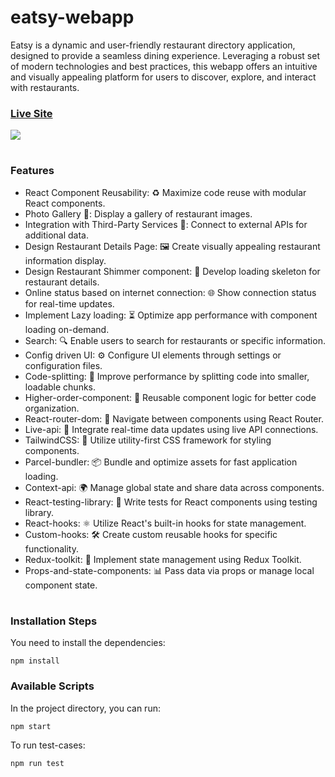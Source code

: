 # eatsy-webapp
Eatsy is a dynamic and user-friendly restaurant directory application, designed to provide a seamless dining experience. Leveraging a robust set of modern technologies and best practices, 
this webapp offers an intuitive and visually appealing platform for users to discover, explore, and interact with restaurants.

### [Live Site](https://eatsy-webapp.vercel.app/)

<img src="https://github.com/SaketKothari/eatsy-webapp/assets/81709725/0e15e579-5eef-468f-800b-8ad6cbfa956a" />


#

### Features

- React Component Reusability: ♻️ Maximize code reuse with modular React components.
- Photo Gallery 📸: Display a gallery of restaurant images.
- Integration with Third-Party Services 🚀: Connect to external APIs for additional data.
- Design Restaurant Details Page: 🖼️ Create visually appealing restaurant information display.
- Design Restaurant Shimmer component: 🌟 Develop loading skeleton for restaurant details.
- Online status based on internet connection: 🌐 Show connection status for real-time updates.
- Implement Lazy loading: ⏳ Optimize app performance with component loading on-demand.
- Search: 🔍 Enable users to search for restaurants or specific information.
- Config driven UI: ⚙️ Configure UI elements through settings or configuration files.
- Code-splitting: 🧩 Improve performance by splitting code into smaller, loadable chunks.
- Higher-order-component: 🔄 Reusable component logic for better code organization.
- React-router-dom: 🚀 Navigate between components using React Router.
- Live-api: 📡 Integrate real-time data updates using live API connections.
- TailwindCSS: 🎨 Utilize utility-first CSS framework for styling components.
- Parcel-bundler: 📦 Bundle and optimize assets for fast application loading.
- Context-api: 🌍 Manage global state and share data across components.
- React-testing-library: 🧪 Write tests for React components using testing library.
- React-hooks: ⚛️ Utilize React's built-in hooks for state management.
- Custom-hooks: 🛠️ Create custom reusable hooks for specific functionality.
- Redux-toolkit: 🧰 Implement state management using Redux Toolkit.
- Props-and-state-components: 📊 Pass data via props or manage local component state.

#

### Installation Steps

You need to install the dependencies:

```
npm install
```

### Available Scripts

In the project directory, you can run:

```
npm start
```

To run test-cases:

```
npm run test
```
